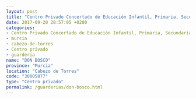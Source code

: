 ```yaml
---
layout: post
title: "Centro Privado Concertado de Educación Infantil, Primaria, Secundaria y Educación Especial DON BOSCO"
date: 2017-09-20 20:57:05 +0200
categories:
- Centro Privado Concertado de Educación Infantil, Primaria, Secundaria y Educación Especial
- murcia
- cabezo-de-torres
- Centro privado
- guarderia
name: "DON BOSCO"
province: "Murcia"
location: "Cabezo de Torres"
code: "30005077"
type: "Centro privado"
permalink: /guarderias/don-bosco.html
---
```

